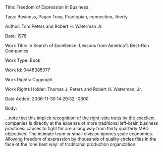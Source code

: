 Title:  Freedom of Expression in Business

Tags:   Business, Pagan Tuna, Practopian, connection, liberty

Author: Tom Peters and Robert H. Waterman Jr.

Date:   1976

Work Title: In Search of Excellence: Lessons from America”s Best-Run Companies

Work Type: Book

Work Id: 0446385077

Work Rights: Copyright

Work Rights Holder: Thomas J. Peters and Robert H. Waterman, Jr.

Date Added: 2006-11-30 14:29:32 -0800

Body: 

...note that this implicit recognition of the right-side traits by the excellent companies is directly at the expense of more traditional left-brain business practices: causes to fight for are a long way from thirty quarterly MBO objectives. The intimate team or small division ignores scale economies. Allowing freedom of expression by thousands of quality circles flies in the face of the 'one best way' of traditional production organization.


